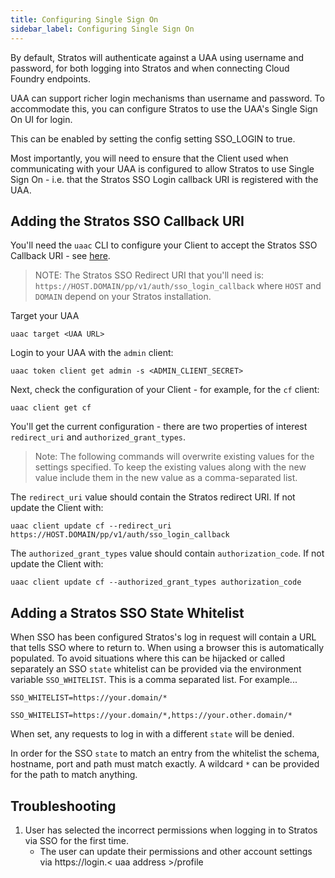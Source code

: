 ```yaml
---
title: Configuring Single Sign On
sidebar_label: Configuring Single Sign On 
---
```


By default, Stratos will authenticate against a UAA using username and password, for both logging into Stratos and when connecting Cloud Foundry endpoints.

UAA can support richer login mechanisms than username and password. To accommodate this, you can configure Stratos to use the UAA's Single Sign On UI for login.

This can be enabled by setting the config setting SSO_LOGIN to true.

Most importantly, you will need to ensure that the Client used when communicating with your UAA is configured to allow Stratos to use Single Sign On - i.e. that the Stratos SSO Login callback URI is registered with the UAA.

## Adding the Stratos SSO Callback URI

You'll need the `uaac` CLI to configure your Client to accept the Stratos SSO Callback URI - see [here](https://github.com/cloudfoundry/cf-uaac).

> NOTE: The Stratos SSO Redirect URI that you'll need is:
> `https://HOST.DOMAIN/pp/v1/auth/sso_login_callback`
> where `HOST` and `DOMAIN` depend on your Stratos installation.

Target your UAA

```
uaac target <UAA URL>
```

Login to your UAA with the `admin` client:

```
uaac token client get admin -s <ADMIN_CLIENT_SECRET>
```

Next, check the configuration of your Client - for example, for the `cf` client:

```
uaac client get cf
```

You'll get the current configuration - there are two properties of interest `redirect_uri` and `authorized_grant_types`.

> Note: The following commands will overwrite existing values for the settings specified. To keep the existing values along with the new value include them in the new value as a comma-separated list.

The `redirect_uri` value should contain the Stratos redirect URI. If not update the Client with:

```
uaac client update cf --redirect_uri https://HOST.DOMAIN/pp/v1/auth/sso_login_callback
```

The `authorized_grant_types` value should contain `authorization_code`. If not update the Client with:

```
uaac client update cf --authorized_grant_types authorization_code
```

## Adding a Stratos SSO State Whitelist

When SSO has been configured Stratos's log in request will contain a URL that tells SSO where to return to. When using a browser this is automatically populated. To avoid situations where this can be hijacked or called separately an SSO `state` whitelist can be provided via the environment variable `SSO_WHITELIST`. This is a comma separated list. For example...

```
SSO_WHITELIST=https://your.domain/*
```

```
SSO_WHITELIST=https://your.domain/*,https://your.other.domain/*
```

When set, any requests to log in with a different `state` will be denied.

In order for the SSO `state` to match an entry from the whitelist the schema, hostname, port and path must match exactly. A wildcard `*` can be provided for the path to match anything.

## Troubleshooting

1. User has selected the incorrect permissions when logging in to Stratos via SSO for the first time.
   - The user can update their permissions and other account settings via https://login.< uaa address >/profile